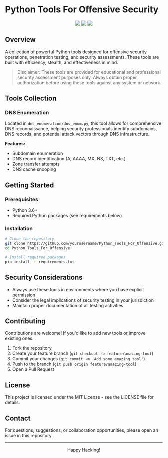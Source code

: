 # Python Tools For Offensive Security

<p align="center">
  <img src="https://img.shields.io/badge/Python-3.x-blue.svg">
  <img src="https://img.shields.io/badge/License-MIT-green.svg">
  <img src="https://img.shields.io/badge/Category-Offensive%20Security-red.svg">
</p>

## Overview

A collection of powerful Python tools designed for offensive security operations, penetration testing, and security assessments. These tools are built with efficiency, stealth, and effectiveness in mind.

> Disclaimer: These tools are provided for educational and professional security assessment purposes only. Always obtain proper authorization before using these tools against any system or network.

## Tools Collection

### DNS Enumeration

Located in `dns_enumeration/dns_enum.py`, this tool allows for comprehensive DNS reconnaissance, helping security professionals identify subdomains, DNS records, and potential attack vectors through DNS infrastructure.

**Features:**
- Subdomain enumeration
- DNS record identification (A, AAAA, MX, NS, TXT, etc.)
- Zone transfer attempts
- DNS cache snooping

## Getting Started

### Prerequisites

- Python 3.6+
- Required Python packages (see requirements below)

### Installation

```bash
# Clone the repository
git clone https://github.com/yourusername/Python_Tools_For_Offensive.git
cd Python_Tools_For_Offensive

# Install required packages
pip install -r requirements.txt
```
## Security Considerations

- Always use these tools in environments where you have explicit permission
- Consider the legal implications of security testing in your jurisdiction
- Maintain proper documentation of all testing activities

## Contributing

Contributions are welcome! If you'd like to add new tools or improve existing ones:

1. Fork the repository
2. Create your feature branch (`git checkout -b feature/amazing-tool`)
3. Commit your changes (`git commit -m 'Add some amazing tool'`)
4. Push to the branch (`git push origin feature/amazing-tool`)
5. Open a Pull Request

## License

This project is licensed under the MIT License - see the LICENSE file for details.

## Contact

For questions, suggestions, or collaboration opportunities, please open an issue in this repository.

---

<p align="center"> Happy Hacking! </p>

